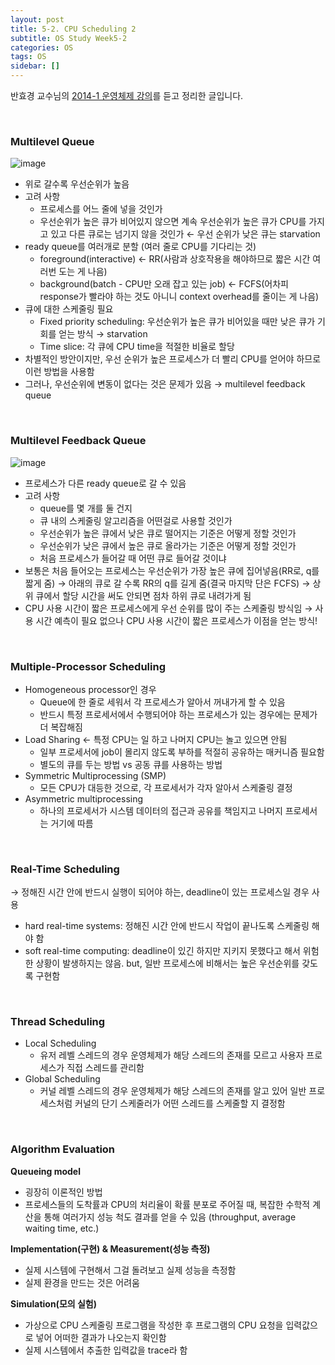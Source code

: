 ```yaml
---
layout: post
title: 5-2. CPU Scheduling 2
subtitle: OS Study Week5-2
categories: OS
tags: OS
sidebar: []
---
```




반효경 교수님의 [2014-1 운영체제 강의](http://www.kocw.net/home/search/kemView.do?kemId=1046323)를 듣고 정리한 글입니다.

<br>

### Multilevel Queue

![image](https://user-images.githubusercontent.com/71377968/204631070-a00b53c7-425e-4e5f-9e23-931ac59c061f.png)

- 위로 갈수록 우선순위가 높음
- 고려 사항
  - 프로세스를 어느 줄에 넣을 것인가
  - 우선순위가 높은 큐가 비어있지 않으면 계속 우선순위가 높은 큐가 CPU를 가지고 있고 다른 큐로는 넘기지 않을 것인가 ← 우선 순위가 낮은 큐는 starvation
- ready queue를 여러개로 분할 (여러 줄로 CPU를 기다리는 것)
  - foreground(interactive) ← RR(사람과 상호작용을 해야하므로 짧은 시간 여러번 도는 게 나음)
  - background(batch - CPU만 오래 잡고 있는 job) ← FCFS(어차피 response가 빨라야 하는 것도 아니니 context overhead를 줄이는 게 나음)
- 큐에 대한 스케줄링 필요
  - Fixed priority scheduling: 우선순위가 높은 큐가 비어있을 때만 낮은 큐가 기회를 얻는 방식 → starvation
  - Time slice: 각 큐에 CPU time을 적절한 비율로 할당
- 차별적인 방안이지만, 우선 순위가 높은 프로세스가 더 빨리 CPU를 얻어야 하므로 이런 방법을 사용함
- 그러나, 우선순위에 변동이 없다는 것은 문제가 있음 → multilevel feedback queue

<br>

### Multilevel Feedback Queue

![image](https://user-images.githubusercontent.com/71377968/204631655-480bff64-53de-4531-b05f-8c3e55b243ed.png)

- 프로세스가 다른 ready queue로 갈 수 있음
- 고려 사항
  - queue를 몇 개를 둘 건지
  - 큐 내의 스케줄링 알고리즘을 어떤걸로 사용할 것인가
  - 우선순위가 높은 큐에서 낮은 큐로 떨어지는 기준은 어떻게 정할 것인가
  - 우선순위가 낮은 큐에서 높은 큐로 올라가는 기준은 어떻게 정할 것인가
  - 처음 프로세스가 들어갈 때 어떤 큐로 들어갈 것이냐
- 보통은 처음 들어오는 프로세스는 우선순위가 가장 높은 큐에 집어넣음(RR로, q를 짧게 줌) → 아래의 큐로 갈 수록 RR의 q를 길게 줌(결국 마지막 단은 FCFS) → 상위 큐에서 할당 시간을 써도 안되면 점차 하위 큐로 내려가게 됨
- CPU 사용 시간이 짧은 프로세스에게 우선 순위를 많이 주는 스케줄링 방식임 → 사용 시간 예측이 필요 없으나 CPU 사용 시간이 짧은 프로세스가 이점을 얻는 방식!

<br>

### Multiple-Processor Scheduling

- Homogeneous processor인 경우
  - Queue에 한 줄로 세워서 각 프로세스가 알아서 꺼내가게 할 수 있음
  - 반드시 특정 프로세서에서 수행되어야 하는 프로세스가 있는 경우에는 문제가 더 복잡해짐
- Load Sharing ← 특정 CPU는 일 하고 나머지 CPU는 놀고 있으면 안됨
  - 일부 프로세서에 job이 몰리지 않도록 부하를 적절히 공유하는 매커니즘 필요함
  - 별도의 큐를 두는 방법 vs 공동 큐를 사용하는 방법
- Symmetric Multiprocessing (SMP)
  - 모든 CPU가 대등한 것으로, 각 프로세서가 각자 알아서 스케줄링 결정
- Asymmetric multiprocessing
  - 하나의 프로세서가 시스템 데이터의 접근과 공유를 책임지고 나머지 프로세서는 거기에 따름

<br>

### Real-Time Scheduling

→ 정해진 시간 안에 반드시 실행이 되어야 하는, deadline이 있는 프로세스일 경우 사용

- hard real-time systems: 정해진 시간 안에 반드시 작업이 끝나도록 스케줄링 해야 함
- soft real-time computing: deadline이 있긴 하지만 지키지 못했다고 해서 위험한 상황이 발생하지는 않음. but, 일반 프로세스에 비해서는 높은 우선순위를 갖도록 구현함

<br>

### Thread Scheduling

- Local Scheduling
  - 유저 레벨 스레드의 경우 운영체제가 해당 스레드의 존재를 모르고 사용자 프로세스가 직접 스레드를 관리함
- Global Scheduling
  - 커널 레벨 스레드의 경우 운영체제가 해당 스레드의 존재를 알고 있어 일반 프로세스처럼 커널의 단기 스케줄러가 어떤 스레드를 스케줄할 지 결정함

<br>

### Algorithm Evaluation

**Queueing model**

- 굉장히 이론적인 방법
- 프로세스들의 도착률과 CPU의 처리율이 확률 분포로 주어질 때, 복잡한 수학적 계산을 통해 여러가지 성능 척도 결과를 얻을 수 있음 (throughput, average waiting time, etc.)

**Implementation(구현) & Measurement(성능 측정)**

- 실제 시스템에 구현해서 그걸 돌려보고 실제 성능을 측정함
- 실제 환경을 만드는 것은 어려움

**Simulation(모의 실험)**

- 가상으로 CPU 스케줄링 프로그램을 작성한 후 프로그램의 CPU 요청을 입력값으로 넣어 어떠한 결과가 나오는지 확인함
- 실제 시스템에서 추출한 입력값을 trace라 함
